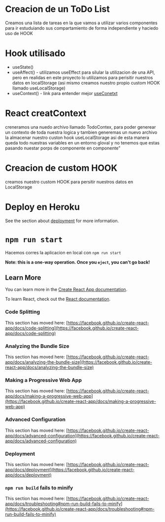 # Creacion de un ToDo List

Creamos una lista de tareas en la que vamos a utilizar varios componentes para ir estuduiando sus compartamiento de forma independiente y haciedo uso de HOOK

# Hook utilisado

- useState()
- useAffect() - utilizamos useEffect para silular la utilizacion de una API, pero en realidas en este proyecto lo utilizamos para perisitir nuestros datos en localStorage (asi mismo creamos nuestro propio custom HOOK llamado useLocalStorage)
- useContext() - link para entender mejor [useConetxt](https://dmitripavlutin.com/react-context-and-usecontext/)

# React creatContext
creneramos una nuedo archivo llamado TodoContex, para poder generear un contexto de toda nuestra logica y tambien generemas un nuevo archivo la almacenar nuestro custon hook useLocalStorage asi de esta manera queda todo nuestras variables en un entorno gloval y 
no tenemos que estas pasando nuestar porps de componente en componente"

# Creacion de custom HOOK 
creamos nuestro custom HOOK para persitir nuestros datos en LocalStorage 


# Deploy en Heroku
See the section about [deployment](https://facebook.github.io/create-react-app/docs/deployment) for more information.

# `npm run start`

 Hacemos corres la aplicacion en local con `npm run start`

**Note: this is a one-way operation. Once you `eject`, you can't go back!**


## Learn More

You can learn more in the [Create React App documentation](https://facebook.github.io/create-react-app/docs/getting-started).

To learn React, check out the [React documentation](https://reactjs.org/).

### Code Splitting

This section has moved here: [https://facebook.github.io/create-react-app/docs/code-splitting](https://facebook.github.io/create-react-app/docs/code-splitting)

### Analyzing the Bundle Size

This section has moved here: [https://facebook.github.io/create-react-app/docs/analyzing-the-bundle-size](https://facebook.github.io/create-react-app/docs/analyzing-the-bundle-size)

### Making a Progressive Web App

This section has moved here: [https://facebook.github.io/create-react-app/docs/making-a-progressive-web-app](https://facebook.github.io/create-react-app/docs/making-a-progressive-web-app)

### Advanced Configuration

This section has moved here: [https://facebook.github.io/create-react-app/docs/advanced-configuration](https://facebook.github.io/create-react-app/docs/advanced-configuration)

### Deployment

This section has moved here: [https://facebook.github.io/create-react-app/docs/deployment](https://facebook.github.io/create-react-app/docs/deployment)

### `npm run build` fails to minify

This section has moved here: [https://facebook.github.io/create-react-app/docs/troubleshooting#npm-run-build-fails-to-minify](https://facebook.github.io/create-react-app/docs/troubleshooting#npm-run-build-fails-to-minify)
